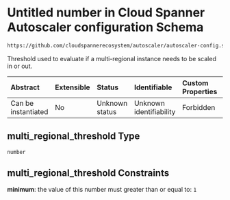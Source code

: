 # Untitled number in Cloud Spanner Autoscaler configuration Schema

```txt
https://github.com/cloudspannerecosystem/autoscaler/autoscaler-config.schema.json#/$defs/metricDefinition/properties/multi_regional_threshold
```

Threshold used to evaluate if a multi-regional instance needs to be scaled in or out.

| Abstract            | Extensible | Status         | Identifiable            | Custom Properties | Additional Properties | Access Restrictions | Defined In                                                                                                                                       |
| :------------------ | :--------- | :------------- | :---------------------- | :---------------- | :-------------------- | :------------------ | :----------------------------------------------------------------------------------------------------------------------------------------------- |
| Can be instantiated | No         | Unknown status | Unknown identifiability | Forbidden         | Allowed               | none                | [autoscaler-config.schema.json\*](../../usr/local/google/home/nielm/spanner/autoscaler/out/autoscaler-config.schema.json "open original schema") |

## multi\_regional\_threshold Type

`number`

## multi\_regional\_threshold Constraints

**minimum**: the value of this number must greater than or equal to: `1`
